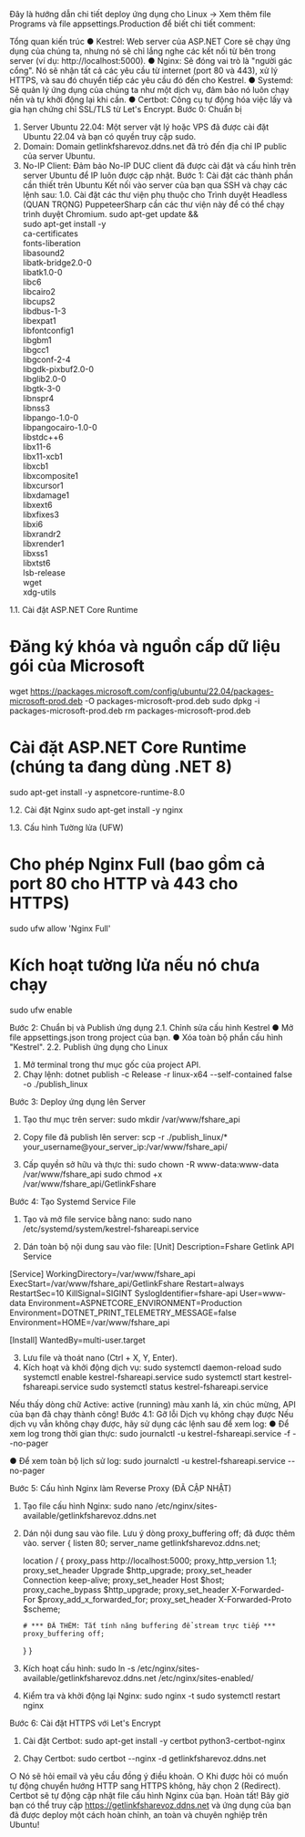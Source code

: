Đây là hướng dẫn chi tiết deploy ứng dụng cho Linux ->
Xem thêm file Programs và file appsettings.Production để biết chi tiết comment:

Tổng quan kiến trúc
●	Kestrel: Web server của ASP.NET Core sẽ chạy ứng dụng của chúng ta, nhưng nó sẽ chỉ lắng nghe các kết nối từ bên trong server (ví dụ: http://localhost:5000).
●	Nginx: Sẽ đóng vai trò là "người gác cổng". Nó sẽ nhận tất cả các yêu cầu từ internet (port 80 và 443), xử lý HTTPS, và sau đó chuyển tiếp các yêu cầu đó đến cho Kestrel.
●	Systemd: Sẽ quản lý ứng dụng của chúng ta như một dịch vụ, đảm bảo nó luôn chạy nền và tự khởi động lại khi cần.
●	Certbot: Công cụ tự động hóa việc lấy và gia hạn chứng chỉ SSL/TLS từ Let's Encrypt.
Bước 0: Chuẩn bị
1.	Server Ubuntu 22.04: Một server vật lý hoặc VPS đã được cài đặt Ubuntu 22.04 và bạn có quyền truy cập sudo.
2.	Domain: Domain getlinkfsharevoz.ddns.net đã trỏ đến địa chỉ IP public của server Ubuntu.
3.	No-IP Client: Đảm bảo No-IP DUC client đã được cài đặt và cấu hình trên server Ubuntu để IP luôn được cập nhật.
Bước 1: Cài đặt các thành phần cần thiết trên Ubuntu
Kết nối vào server của bạn qua SSH và chạy các lệnh sau:
1.0. Cài đặt các thư viện phụ thuộc cho Trình duyệt Headless (QUAN TRỌNG)
PuppeteerSharp cần các thư viện này để có thể chạy trình duyệt Chromium.
sudo apt-get update && \
  sudo apt-get install -y \
  ca-certificates \
  fonts-liberation \
  libasound2 \
  libatk-bridge2.0-0 \
  libatk1.0-0 \
  libc6 \
  libcairo2 \
  libcups2 \
  libdbus-1-3 \
  libexpat1 \
  libfontconfig1 \
  libgbm1 \
  libgcc1 \
  libgconf-2-4 \
  libgdk-pixbuf2.0-0 \
  libglib2.0-0 \
  libgtk-3-0 \
  libnspr4 \
  libnss3 \
  libpango-1.0-0 \
  libpangocairo-1.0-0 \
  libstdc++6 \
  libx11-6 \
  libx11-xcb1 \
  libxcb1 \
  libxcomposite1 \
  libxcursor1 \
  libxdamage1 \
  libxext6 \
  libxfixes3 \
  libxi6 \
  libxrandr2 \
  libxrender1 \
  libxss1 \
  libxtst6 \
  lsb-release \
  wget \
  xdg-utils

1.1. Cài đặt ASP.NET Core Runtime
# Đăng ký khóa và nguồn cấp dữ liệu gói của Microsoft
wget https://packages.microsoft.com/config/ubuntu/22.04/packages-microsoft-prod.deb -O packages-microsoft-prod.deb
sudo dpkg -i packages-microsoft-prod.deb
rm packages-microsoft-prod.deb

# Cài đặt ASP.NET Core Runtime (chúng ta đang dùng .NET 8)
sudo apt-get install -y aspnetcore-runtime-8.0

1.2. Cài đặt Nginx
sudo apt-get install -y nginx

1.3. Cấu hình Tường lửa (UFW)
# Cho phép Nginx Full (bao gồm cả port 80 cho HTTP và 443 cho HTTPS)
sudo ufw allow 'Nginx Full'

# Kích hoạt tường lửa nếu nó chưa chạy
sudo ufw enable

Bước 2: Chuẩn bị và Publish ứng dụng
2.1. Chỉnh sửa cấu hình Kestrel
●	Mở file appsettings.json trong project của bạn.
●	Xóa toàn bộ phần cấu hình "Kestrel".
2.2. Publish ứng dụng cho Linux
1.	Mở terminal trong thư mục gốc của project API.
2.	Chạy lệnh:
dotnet publish -c Release -r linux-x64 --self-contained false -o ./publish_linux

Bước 3: Deploy ứng dụng lên Server
1.	Tạo thư mục trên server:
sudo mkdir /var/www/fshare_api

2.	Copy file đã publish lên server:
scp -r ./publish_linux/* your_username@your_server_ip:/var/www/fshare_api/

3.	Cấp quyền sở hữu và thực thi:
sudo chown -R www-data:www-data /var/www/fshare_api
sudo chmod +x /var/www/fshare_api/GetlinkFshare

Bước 4: Tạo Systemd Service File
1.	Tạo và mở file service bằng nano:
sudo nano /etc/systemd/system/kestrel-fshareapi.service

2.	Dán toàn bộ nội dung sau vào file:
[Unit]
Description=Fshare Getlink API Service

[Service]
WorkingDirectory=/var/www/fshare_api
ExecStart=/var/www/fshare_api/GetlinkFshare
Restart=always
RestartSec=10
KillSignal=SIGINT
SyslogIdentifier=fshare-api
User=www-data
Environment=ASPNETCORE_ENVIRONMENT=Production
Environment=DOTNET_PRINT_TELEMETRY_MESSAGE=false
Environment=HOME=/var/www/fshare_api

[Install]
WantedBy=multi-user.target

3.	Lưu file và thoát nano (Ctrl + X, Y, Enter).
4.	Kích hoạt và khởi động dịch vụ:
sudo systemctl daemon-reload
sudo systemctl enable kestrel-fshareapi.service
sudo systemctl start kestrel-fshareapi.service
sudo systemctl status kestrel-fshareapi.service

Nếu thấy dòng chữ Active: active (running) màu xanh lá, xin chúc mừng, API của bạn đã chạy thành công!
Bước 4.1: Gỡ lỗi Dịch vụ không chạy được
Nếu dịch vụ vẫn không chạy được, hãy sử dụng các lệnh sau để xem log:
●	Để xem log trong thời gian thực:
sudo journalctl -u kestrel-fshareapi.service -f --no-pager

●	Để xem toàn bộ lịch sử log:
sudo journalctl -u kestrel-fshareapi.service --no-pager

Bước 5: Cấu hình Nginx làm Reverse Proxy (ĐÃ CẬP NHẬT)
1.	Tạo file cấu hình Nginx:
sudo nano /etc/nginx/sites-available/getlinkfsharevoz.ddns.net

2.	Dán nội dung sau vào file. Lưu ý dòng proxy_buffering off; đã được thêm vào.
server {
    listen 80;
    server_name getlinkfsharevoz.ddns.net;

    location / {
        proxy_pass http://localhost:5000;
        proxy_http_version 1.1;
        proxy_set_header Upgrade $http_upgrade;
        proxy_set_header Connection keep-alive;
        proxy_set_header Host $host;
        proxy_cache_bypass $http_upgrade;
        proxy_set_header X-Forwarded-For $proxy_add_x_forwarded_for;
        proxy_set_header X-Forwarded-Proto $scheme;

        # *** ĐÃ THÊM: Tắt tính năng buffering để stream trực tiếp ***
        proxy_buffering off;
    }
}

3.	Kích hoạt cấu hình:
sudo ln -s /etc/nginx/sites-available/getlinkfsharevoz.ddns.net /etc/nginx/sites-enabled/

4.	Kiểm tra và khởi động lại Nginx:
sudo nginx -t
sudo systemctl restart nginx

Bước 6: Cài đặt HTTPS với Let's Encrypt
1.	Cài đặt Certbot:
sudo apt-get install -y certbot python3-certbot-nginx

2.	Chạy Certbot:
sudo certbot --nginx -d getlinkfsharevoz.ddns.net

○	Nó sẽ hỏi email và yêu cầu đồng ý điều khoản.
○	Khi được hỏi có muốn tự động chuyển hướng HTTP sang HTTPS không, hãy chọn 2 (Redirect). Certbot sẽ tự động cập nhật file cấu hình Nginx của bạn.
Hoàn tất!
Bây giờ bạn có thể truy cập https://getlinkfsharevoz.ddns.net và ứng dụng của bạn đã được deploy một cách hoàn chỉnh, an toàn và chuyên nghiệp trên Ubuntu!
